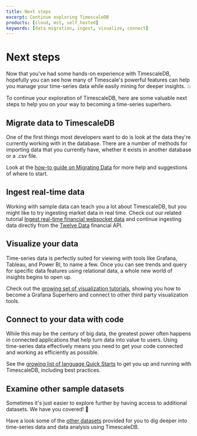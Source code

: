 ```yaml
---
title: Next steps
excerpt: Continue exploring TimescaleDB
products: [cloud, mst, self_hosted]
keywords: [data migration, ingest, visualize, connect]
---
```


# Next steps

Now that you've had some hands-on experience with TimescaleDB, hopefully you can
see how many of Timescale's powerful features can help you manage your
time-series data while easily mining for deeper insights. 💥

To continue your exploration of TimescaleDB, here are some valuable next steps
to help you on your way to becoming a time-series superhero.

## Migrate data to TimescaleDB

One of the first things most developers want to do is look at the data they're
currently working with in the database. There are a number of methods for
importing data that you currently have, whether it exists in another database
or a .csv file.

Look at the [how-to guide on Migrating Data][migrate-data] for more help and
suggestions of where to start.

## Ingest real-time data

Working with sample data can teach you a lot about TimescaleDB, but you might
like to try ingesting market data in real time. Check out our
related tutorial
[Ingest real-time financial websocket data][ingest-real-time] and continue
ingesting data directly from the [Twelve Data][twelve-data] financial API.

## Visualize your data

Time-series data is perfectly suited for viewing with tools like Grafana,
Tableau, and Power BI, to name a few. Once you can see trends and query
for specific data features using relational data, a whole new world of insights
begins to open up.

Check out the [growing set of visualization tutorials][visualize-data], showing
you how to become a Grafana Superhero and connect to other third party
visualization tools.

## Connect to your data with code

While this may be the century of big data, the greatest power often happens in
connected applications that help turn data into value to users. Using
time-series data effectively means you need to get your code connected and
working as efficiently as possible.

See the [growing list of language Quick Starts][connect-with-code] to get you up
and running with TimescaleDB, including best practices.

## Examine other sample datasets

Sometimes it's just easier to explore further by having access to additional
datasets. We have you covered! 🙌

Have a look some of the [other datasets][sample-data] provided for you to dig
deeper into time-series data and data analysis using TimescaleDB.

[connect-with-code]: /quick-start/:currentVersion:/
[ingest-real-time]: /tutorials/:currentVersion:/ingest-real-time-websocket-data
[migrate-data]: /use-timescale/:currentVersion:/migrate-data/
[sample-data]: /tutorials/:currentVersion:/sample-datasets/
[twelve-data]: https://twelvedata.com/
[visualize-data]: /tutorials/:currentVersion:/grafana/
